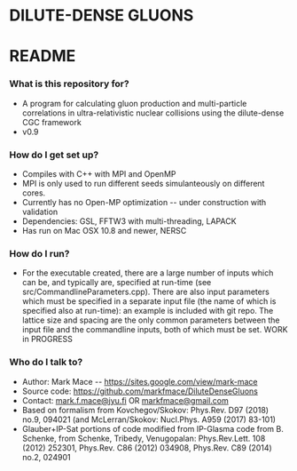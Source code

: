 # DILUTE-DENSE GLUONS #
# README #

### What is this repository for? ###

* A program for calculating gluon production and multi-particle correlations in ultra-relativistic nuclear collisions using the dilute-dense CGC framework
* v0.9

### How do I get set up? ###

* Compiles with C++ with MPI and OpenMP
* MPI is only used to run different seeds simulanteously on different cores. 
* Currently has no Open-MP optimization -- under construction with validation
* Dependencies: GSL, FFTW3 with multi-threading, LAPACK
* Has run on Mac OSX 10.8 and newer, NERSC

### How do I run? ###
* For the executable created, there are a large number of inputs which can be, and typically are, specified at run-time (see src/CommandlineParameters.cpp). There are also input parameters which must be specified in a separate input file (the name of which is specified also at run-time): an example is included with git repo. The lattice size and spacing are the only common parameters between the input file and the commandline inputs, both of which must be set. WORK in PROGRESS

### Who do I talk to? ###

* Author: Mark Mace -- https://sites.google.com/view/mark-mace 
* Source code: https://github.com/markfmace/DiluteDenseGluons
* Contact: mark.f.mace@jyu.fi OR markfmace@gmail.com
* Based on formalism from Kovchegov/Skokov: Phys.Rev. D97 (2018) no.9, 094021 (and McLerran/Skokov: Nucl.Phys. A959 (2017) 83-101)
* Glauber+IP-Sat portions of code modified from IP-Glasma code from B. Schenke, from Schenke, Tribedy, Venugopalan: Phys.Rev.Lett. 108 (2012) 252301, Phys.Rev. C86 (2012) 034908, Phys.Rev. C89 (2014) no.2, 024901 
